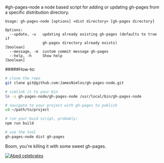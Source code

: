 #gh-pages-node
a node based script for adding or updating gh-pages from a specific distribution directory.

```
Usage: gh-pages-node [options] <dist directory> [gh-pages directory]

Options:
  --update, -u   updating already existing gh-pages (defaults to true if
                 gh-pages directory already exists)                    [boolean]
  --message, -m  custom commit message gh-pages
  --help, -h     Show help                                             [boolean]
```

#####How-to:
```sh
# clone the repo
git clone git@github.com:JamesNimlos/gh-pages-node.git

# simlink it to your bin
ln -s gh-pages-node/gh-pages-node /usr/local/bin/gh-pages-node

# navigate to your project with gh-pages to publish
cd ~/path/to/project

# run your buid script, probably:
npm run build

# use the tool
gh-pages-node dist gh-pages
```

Boom, you're killing it with some sweet gh-pages.

[![Abed celebrates](http://i.giphy.com/zPVRKhPsUP5lK.gif)](http://gph.is/29lbuHC)